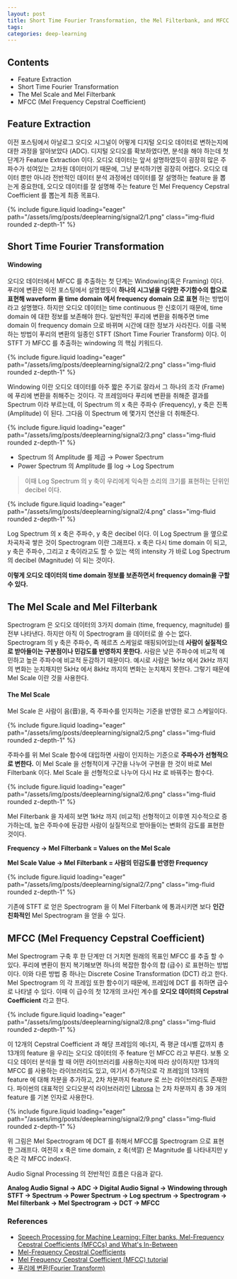 ```yaml
---
layout: post
title: Short Time Fourier Transformation, the Mel Filterbank, and MFCC (Audio Signal Processing Pt.2)
tags:
categories: deep-learning
---
```


## Contents

- Feature Extraction
- Short Time Fourier Transformation
- The Mel Scale and Mel Filterbank
- MFCC (Mel Frequency Cepstral Coefficient)

## Feature Extraction

이전 포스팅에서 아날로그 오디오 시그널이 어떻게 디지털 오디오 데이터로 변하는지에 대한 과정을 알아보았다 (ADC). 디지털 오디오를 확보하였다면, 분석을 해야 하는데 첫 단계가 Feature Extraction 이다. 오디오 데이터는 앞서 설명하였듯이 굉장히 많은 주파수가 섞여있는 고차원 데이터이기 때문에, 그냥 분석하기엔 굉장히 어렵다. 오디오 데이터 뿐만 아니라 전반적인 데이터 분석 과정에선 데이터를 잘 설명하는 feature 을 뽑는게 중요한데, 오디오 데이터를 잘 설명해 주는 feature 인 Mel Frequency Cepstral Coefficient 를 뽑는게 최종 목표다.

<div class="row mt-3">
    <div class="col-sm mt-3 mt-md-0">
        {% include figure.liquid loading="eager" path="/assets/img/posts/deeplearning/signal2/1.png" class="img-fluid rounded z-depth-1" %}
    </div>
</div>

## Short Time Fourier Transformation

#### Windowing

오디오 데이터에서 MFCC 를 추출하는 첫 단계는 Windowing(혹은 Framing) 이다. 푸리에 변환은 이전 포스팅에서 설명했듯이 **하나의 시그널을 다양한 주기함수의 합으로 표현해 waveform 을 time domain 에서 frequency domain 으로 표현** 하는 방법이라고 설명했다. 하지만 오디오 데이터는 time continuous 한 신호이기 때문에, time domain 에 대한 정보를 보존해야 한다. 일반적인 푸리에 변환을 취해주면 time domain 이 frequency domain 으로 바뀌며 시간에 대한 정보가 사라진다. 이를 극복하는 방법이 푸리의 변환의 일종인 STFT (Short Time Fourier Transform) 이다. 이 STFT 가 MFCC 를 추출하는 windowing 의 핵심 키워드다.

<div class="row mt-3">
    <div class="col-sm mt-3 mt-md-0">
        {% include figure.liquid loading="eager" path="/assets/img/posts/deeplearning/signal2/2.png" class="img-fluid rounded z-depth-1" %}
    </div>
</div>

Windowing 이란 오디오 데이터를 아주 짧은 주기로 잘라서 그 하나의 조각 (Frame) 에 푸리에 변환을 취해주는 것이다. 각 프레임마다 푸리에 변환을 취해준 결과를 Spectrum 이라 부르는데, 이 Spectrum 의 x 축은 주파수 (Frequency), y 축은 진폭 (Amplitude) 이 된다. 그다음 이 Spectrum 에 몇가지 연산을 더 취해준다.

<div class="row mt-3">
    <div class="col-sm mt-3 mt-md-0">
        {% include figure.liquid loading="eager" path="/assets/img/posts/deeplearning/signal2/3.png" class="img-fluid rounded z-depth-1" %}
    </div>
</div>

- Spectrum 의 Amplitude 를 제곱 → Power Spectrum
- Power Spectrum 의 Amplitude 를 log → Log Spectrum

> 이때 Log Spectrum 의 y 축이 우리에게 익숙한 소리의 크기를 표현하는 단위인 decibel 이다.

<div class="row mt-3">
    <div class="col-sm mt-3 mt-md-0">
        {% include figure.liquid loading="eager" path="/assets/img/posts/deeplearning/signal2/4.png" class="img-fluid rounded z-depth-1" %}
    </div>
</div>

Log Spectrum 의 x 축은 주파수, y 축은 decibel 이다. 이 Log Spectrum 을 옆으로 차곡차곡 쌓은 것이 Spectrogram 이란 그래프다. x 축은 다시 time domain 이 되고, y 축은 주파수, 그리고 z 축이라고도 할 수 있는 색의 intensity 가 바로 Log Spectrum 의 decibel (Magnitude) 이 되는 것이다.

**이렇게 오디오 데이터의 time domain 정보를 보존하면서 frequency domain을 구할 수 있다.**

## The Mel Scale and Mel Filterbank

Spectrogram 은 오디오 데이터의 3가지 domain (time, frequency, magnitude) 를 전부 나타낸다. 하지만 아직 이 Spectrogram 을 데이터로 쓸 수는 없다. Spectrogram 의 y 축은 주파수, 즉 헤르츠 스케일로 매핑되어있는데 **사람이 실질적으로 받아들이는 구분점이나 민감도를 반영하지 못한다.** 사람은 낮은 주파수에 비교적 예민하고 높은 주파수에 비교적 둔감하기 때문이다. 예시로 사람은 1kHz 에서 2kHz 까지의 변화는 눈치채지만 5kHz 에서 8kHz 까지의 변화는 눈치채지 못한다. 그렇기 때문에 Mel Scale 이란 것을 사용한다.

#### The Mel Scale

Mel Scale 은 사람이 음(音)을, 즉 주파수를 인지하는 기준을 반영한 로그 스케일이다.

<div class="row mt-3">
    <div class="col-sm mt-3 mt-md-0">
        {% include figure.liquid loading="eager" path="/assets/img/posts/deeplearning/signal2/5.png" class="img-fluid rounded z-depth-1" %}
    </div>
</div>

주파수를 위 Mel Scale 함수에 대입하면 사람이 인지하는 기준으로 **주파수가 선형적으로 변한다.** 이 Mel Scale 을 선형적이게 구간을 나누어 구현을 한 것이 바로 Mel Filterbank 이다. Mel Scale 을 선형적으로 나누어 다시 Hz 로 바꿔주는 함수다.

<div class="row mt-3">
    <div class="col-sm mt-3 mt-md-0">
        {% include figure.liquid loading="eager" path="/assets/img/posts/deeplearning/signal2/6.png" class="img-fluid rounded z-depth-1" %}
    </div>
</div>

Mel Filterbank 을 자세히 보면 1kHz 까지 (비교적) 선형적이고 이후엔 지수적으로 증가하는데, 높은 주파수에 둔감한 사람이 실질적으로 받아들이는 변화의 감도를 표현한 것이다.

**Frequency → Mel Filterbank = Values on the Mel Scale**

**Mel Scale Value → Mel Filterbank = 사람의 민감도를 반영한 Frequency**

<div class="row mt-3">
    <div class="col-sm mt-3 mt-md-0">
        {% include figure.liquid loading="eager" path="/assets/img/posts/deeplearning/signal2/7.png" class="img-fluid rounded z-depth-1" %}
    </div>
</div>

기존에 STFT 로 얻은 Spectrogram 을 이 Mel Filterbank 에 통과시키면 보다 **인간 친화적인** Mel Spectrogram 을 얻을 수 있다.

## MFCC (Mel Frequency Cepstral Coefficient)

Mel Spectrogram 구축 후 한 단계만 더 거치면 원래의 목표인 MFCC 를 추출 할 수 있다. 푸리에 변환이 뭔지 복기해보면 하나의 복잡한 함수의 합 (급수) 로 표현하는 방법이다. 이와 다른 방법 중 하나는 Discrete Cosine Transformation (DCT) 라고 한다. Mel Spectrogram 의 각 프레임 또한 함수이기 때문에, 프레임에 DCT 를 취하면 급수로 나타낼 수 있다. 이때 이 급수의 첫 12개의 코사인 계수를 **오디오 데이터의 Cepstral Coefficient** 라고 한다.

<div class="row mt-3">
    <div class="col-sm mt-3 mt-md-0">
        {% include figure.liquid loading="eager" path="/assets/img/posts/deeplearning/signal2/8.png" class="img-fluid rounded z-depth-1" %}
    </div>
</div>

이 12개의 Cepstral Coefficient 과 해당 프레임의 에너지, 즉 평균 데시벨 값까지 총 13개의 feature 을 우리는 오디오 데이터의 주 feature 인 MFCC 라고 부른다. 보통 오디오 데이터 분석을 할 때 어떤 라이브러리를 사용하는지에 따라 상이하지만 13개의 MFCC 를 사용하는 라이브러리도 있고, 여기서 추가적으로 각 프레임의 13개의 feature 에 대해 차분을 추가하고, 2차 차분까지 feature 로 쓰는 라이브러리도 존재한다. 파이썬의 대표적인 오디오분석 라이브러리인 [Librosa](https://librosa.org/doc/latest/index.html) 는 2차 차분까지 총 39 개의 feature 를 기본 인자로 사용한다.

<div class="row mt-3">
    <div class="col-sm mt-3 mt-md-0">
        {% include figure.liquid loading="eager" path="/assets/img/posts/deeplearning/signal2/9.png" class="img-fluid rounded z-depth-1" %}
    </div>
</div>

위 그림은 Mel Spectrogram 에 DCT 를 취해서 MFCC를 Spectrogram 으로 표현 한 그래프다. 여전히 x 축은 time domain, z 축(색깔) 은 Magnitude 를 나타내지만 y 축은 각 MFCC index다.

Audio Signal Processing 의 전반적인 흐름은 다음과 같다.

**Analog Audio Signal → ADC → Digital Audio Signal → Windowing through STFT → Spectrum → Power Spectrum → Log spectrum → Spectrogram → Mel filterbank → Mel Spectrogram → DCT → MFCC**

### References

- [Speech Processing for Machine Learning: Filter banks, Mel-Frequency Cepstral Coefficients (MFCCs) and What's In-Between](https://haythamfayek.com/2016/04/21/speech-processing-for-machine-learning.html)
- [Mel-Frequency Cepstral Coefficients](https://www.youtube.com/watch?v=4_SH2nfbQZ8&t=2967s)
- [Mel Frequency Cepstral Coefficient (MFCC) tutorial](http://practicalcryptography.com/miscellaneous/machine-learning/guide-mel-frequency-cepstral-coefficients-mfccs/)
- [푸리에 변환(Fourier Transform)](https://angeloyeo.github.io/2019/07/07/CTFT.html)
